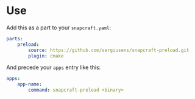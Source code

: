 # Use

Add this as a part to your `snapcraft.yaml`:

```yaml
parts:
    preload:
        source: https://github.com/sergiusens/snapcraft-preload.git
        plugin: cmake
```

And precede your `apps` entry like this:

```yaml
apps:
    app-name:
        command: snapcraft-preload <binary>
```
